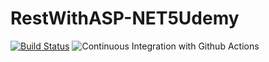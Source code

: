 # RestWithASP-NET5Udemy

[![Build Status](https://travis-ci.org/ClaudioMauricioOliveira/RestWithASP-NET5Udemy.svg?branch=main)](https://travis-ci.org/ClaudioMauricioOliveira/RestWithASP-NET5Udemy)
![Continuous Integration with Github Actions](https://github.com/ClaudioMauricioOliveira/RestWithASP-NET5Udemy/workflows/Continuous%20Integration%20with%20Github%20Actions/badge.svg)
